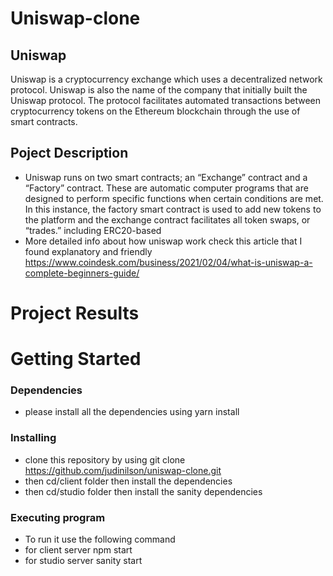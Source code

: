 # Uniswap-clone

## Uniswap

Uniswap is a cryptocurrency exchange which uses a decentralized network protocol. Uniswap is also the name of the company that initially built the Uniswap protocol. The protocol facilitates automated transactions between cryptocurrency tokens on the Ethereum blockchain through the use of smart contracts.

## Poject Description

- Uniswap runs on two smart contracts; an “Exchange” contract and a “Factory” contract. These are automatic computer programs that are designed to perform specific functions when certain conditions are met. In this instance, the factory smart contract is used to add new tokens to the platform and the exchange contract facilitates all token swaps, or “trades.” including ERC20-based
- More detailed info about how uniswap work check this article that I found explanatory and friendly https://www.coindesk.com/business/2021/02/04/what-is-uniswap-a-complete-beginners-guide/

# Project Results

<!-- ![Logo](./assets/Screenshot%202022-07-09%20at%2019.37.01.png) -->

# Getting Started

### Dependencies

- please install all the dependencies using yarn install

### Installing

- clone this repository by using git clone https://github.com/judinilson/uniswap-clone.git
- then cd/client folder then install the dependencies
- then cd/studio folder then install the sanity dependencies

### Executing program

- To run it use the following command
- for client server npm start
- for studio server sanity start
